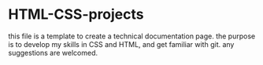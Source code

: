 # HTML-CSS-projects
this file is a template to create a technical documentation page.
the purpose is to develop my skills in CSS and HTML, and get familiar with git.
any suggestions are welcomed.
